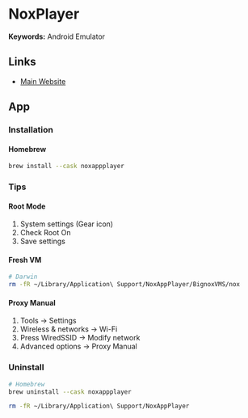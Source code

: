 # NoxPlayer

**Keywords:** Android Emulator

## Links

- [Main Website](https://bignox.com)

## App

### Installation

#### Homebrew

```sh
brew install --cask noxappplayer
```

### Tips

#### Root Mode

1. System settings (Gear icon)
2. Check Root On
3. Save settings

#### Fresh VM

```sh
# Darwin
rm -fR ~/Library/Application\ Support/NoxAppPlayer/BignoxVMS/nox
```

#### Proxy Manual

1. Tools -> Settings
2. Wireless & networks -> Wi-Fi
3. Press WiredSSID -> Modify network
4. Advanced options -> Proxy Manual

### Uninstall

```sh
# Homebrew
brew uninstall --cask noxappplayer

rm -fR ~/Library/Application\ Support/NoxAppPlayer
```
